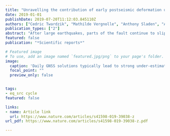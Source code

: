 ```yaml
---
title: "Unravelling the contribution of early postseismic deformation using sub-daily GNSS positioning"
date: 2019-01-01
publishDate: 2019-07-20T11:12:03.845110Z
authors: ["Cedric Twardzik", "Mathilde Vergnolle", "Anthony Sladen", "Antonio Avallone"]
publication_types: ["2"]
abstract: "After large earthquakes, parts of the fault continue to slip for days to months during the afterslip phase, a behaviour documented for many earthquakes. Yet, little is known about the early stage, i.e., from minutes to hours after the mainshock. Its detailed study requires continuous high-rate position time series close to the fault, and advanced signal processing to accurately extract the surface displacements. Here, we use refined kinematic precise point positioning processing to document the early postseismic deformation for three earthquakes along the South American subduction zone (2010 Mw8.8 Maule, Chile; 2015 Mw8.3 Illapel, Chile; 2016 Mw7.6 Pedernales, Ecuador). First, we show that early afterslip generates significant surface displacement as early as a few tens of minutes after the earthquake. Our analysis of the time series indicates that, over the first 36 hours, more than half of the displacement occurs within the first 12 hours, a time window often disregarded with daily positioning. Thus, estimates of coseismic offsets can be biased by more than 10% if early postseismic displacements are acknowledged as coseismic ones. Finally, these results highlight the difficulty to accurately evaluate the different contribution to the seismic cycle budget and thus the associated hazard on faults."
featured: false
publication: "*Scientific reports*"

# Featured image
# To use, add an image named `featured.jpg/png` to your page's folder. 
image:
  caption: 'Daily GNSS solutions typically lead to strong under-estimation of coseismic and postseismic offsets. We quantify this issue and show how it can be addressed with adequate sub-daily positioning strategies. Image credit: C.Twardzik'
  focal_point: ""
  preview_only: false


tags:
- eq_src cycle
featured: false

links:
- name: Article link 
  url: https://www.nature.com/articles/s41598-019-39038-z
url_pdf: https://www.nature.com/articles/s41598-019-39038-z.pdf

---
```


